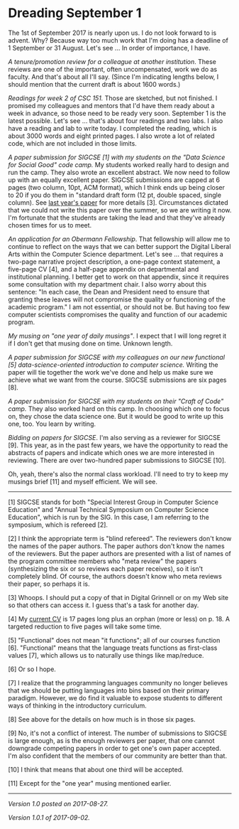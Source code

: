 Dreading September 1
====================

The 1st of September 2017 is nearly upon us.  I do not look forward to
is advent.  Why?  Because way too much work that I'm doing has a deadline
of 1 September or 31 August.  Let's see ... In order of importance, I
have.

_A tenure/promotion review for a colleague at another institution_.
These reviews are one of the important, often uncompensated, work we do
as faculty.  And that's about all I'll say.  (Since I'm indicating lengths
below, I should mention that the current draft is about 1600 words.)

_Readings for week 2 of CSC 151._  Those are sketched, but not finished.
I promised my colleagues and mentors that I'd have them ready about a
week in advance, so those need to be ready very soon.  September 1 is the
latest possible.  Let's see ... that's about four readings and two labs.
I also have a reading and lab to write today.  I completed the reading,
which is about 3000 words and eight printed pages.  I also wrote a lot
of related code, which are not included in those limits.

_A paper submission for SIGCSE [1] with my students on the "Data Science
for Social Good" code camp._  My students worked really hard to design
and run the camp.  They also wrote an excellent abstract.  We now need
to follow up with an equally excellent paper.  SIGCSE submissions are
capped at 6 pages (two column, 10pt, ACM format), which I think ends
up being closer to 20 if you do them in "standard draft form (12 pt,
double spaced, single column).  See [last year's paper](http://dl.acm.org/citation.cfm?id=3017795&CFID=977541732&CFTOKEN=81497281) for more details [3].
Circumstances dictated that we could not write this paper over the summer,
so we are writing it now.  I'm fortunate that the students are taking
the lead and that they've already chosen times for us to meet.

_An application for an Obermann Fellowship_.  That fellowship will allow
me to continue to reflect on the ways that we can better support the
Digital Liberal Arts within the Computer Science department.  Let's see
... that requires a two-page narrative project description, a one-page
context statement, a five-page CV [4], and a half-page appendix on
departmental and institutional planning.  I better get to work on that
appendix, since it requires some consultation with my department chair. I
also worry about this sentence: "In each case, the Dean and President
need to ensure that granting these leaves will not compromise the quality
or functioning of the academic program."  I am not essential, or should
not be.  But having too few computer scientists compromises the quality
and function of our academic program.

_My musing on "one year of daily musings"_.  I expect that I will long
regret it if I don't get that musing done on time.  Unknown length.

_A paper submission for SIGCSE with my colleagues on our new functional
[5] data-science-oriented introduction to computer science._  Writing
the paper will tie together the work we've done and help us make sure
we achieve what we want from the course.  SIGCSE submissions are
six pages [8].

_A paper submission for SIGCSE with my students on their "Craft of Code"
camp._  They also worked hard on this camp.  In choosing which one to
focus on, they chose the data science one.  But it would be good to 
write up this one, too.  You learn by writing.  

_Bidding on papers for SIGCSE_.  I'm also serving as a reviewer for SIGCSE
[9].  This year, as in the past few years, we have the opportunity to read
the abstracts of papers and indicate which ones we are more interested
in reviewing.  There are over two-hundred paper submissions to SIGCSE [10].

Oh, yeah, there's also the normal class workload.  I'll need to try to keep
my musings brief [11] and myself efficient.  We will see.

---

[1] SIGCSE stands for both "Special Interest Group in Computer Science
Education" and "Annual Technical Symposium on Computer Science Education",
which is run by the SIG.  In this case, I am referring to the symposium,
which is refereed [2].

[2] I think the appropriate term is "blind refereed". The reviewers don't
know the names of the paper authors.  The paper authors don't know the
names of the reviewers.  But the paper authors are presented with a list
of names of the program committee members who "meta review" the papers
(synthesizing the six or so reviews each paper receives), so it 
isn't completely blind.  Of course, the authors doesn't know who meta
reviews their paper, so perhaps it is.

[3] Whoops.  I should put a copy of that in Digital Grinnell or on my
Web site so that others can access it.  I guess that's a task for another
day.

[4] My [current
CV](http://www.cs.grinnell.edu/~rebelsky/CV/rebelsky-cv-full.pdf) is 17
pages long plus an orphan (more or less) on p. 18.  A targeted reduction
to five pages will take some time.

[5] "Functional" does not mean "it functions"; all of our courses function
[6].  "Functional" means that the language treats functions as first-class
values [7], which allows us to naturally use things like map/reduce.

[6] Or so I hope.

[7] I realize that the programming languages community no longer believes
that we should be putting languages into bins based on their primary
paradigm.  However, we do find it valuable to expose students to 
different ways of thinking in the introductory curriculum.

[8] See above for the details on how much is in those six pages.

[9] No, it's not a conflict of interest.  The number of submissions
to SIGCSE is large enough, as is the enough reviewers per paper, that
one cannot downgrade competing papers in order to get one's own
paper accepted.  I'm also confident that the members of our community
are better than that.

[10] I think that means that about one third will be accepted.

[11] Except for the "one year" musing mentioned earlier.

---

*Version 1.0 posted on 2017-08-27.*

*Version 1.0.1 of 2017-09-02.*
